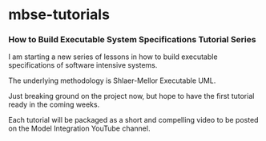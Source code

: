# mbse-tutorials
### How to Build Executable System Specifications Tutorial Series

I am starting a new series of lessons in how to build executable specifications of software intensive systems.

The underlying methodology is Shlaer-Mellor Executable UML.

Just breaking ground on the project now, but hope to have the first tutorial ready in the coming weeks.

Each tutorial will be packaged as a short and compelling video to be posted on the Model Integration YouTube channel.
